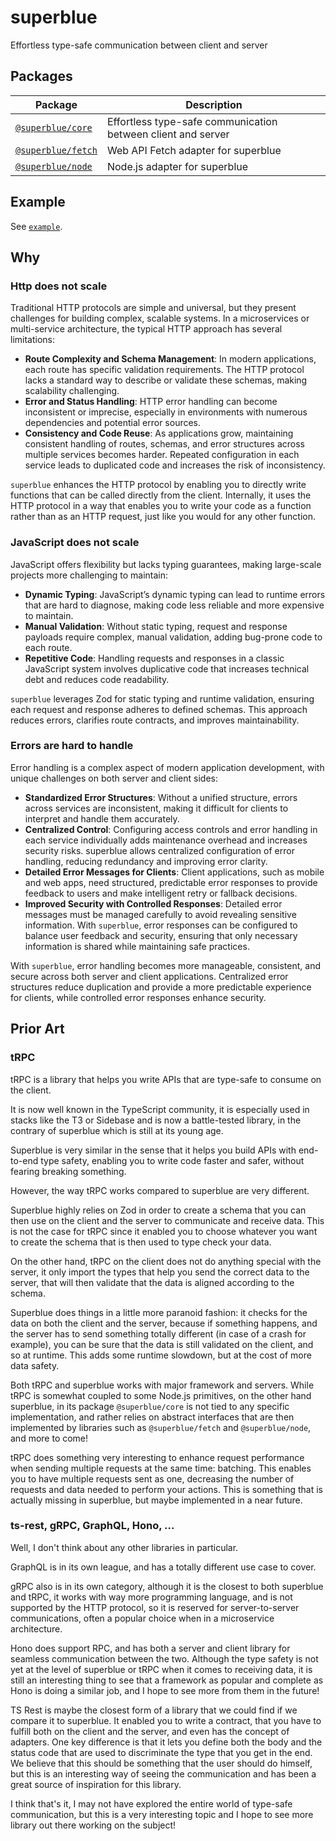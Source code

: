 # superblue

Effortless type-safe communication between client and server

## Packages

Package | Description
---|---
[`@superblue/core`](./packages/core) | Effortless type-safe communication between client and server
[`@superblue/fetch`](./packages/fetch) | Web API Fetch adapter for superblue
[`@superblue/node`](./packages/node) | Node.js adapter for superblue

## Example

See [`example`](./example).

## Why

### Http does not scale

Traditional HTTP protocols are simple and universal, but they present challenges for building complex, scalable systems. In a microservices or multi-service architecture, the typical HTTP approach has several limitations:

- **Route Complexity and Schema Management**: In modern applications, each route has specific validation requirements. The HTTP protocol lacks a standard way to describe or validate these schemas, making scalability challenging.
- **Error and Status Handling**: HTTP error handling can become inconsistent or imprecise, especially in environments with numerous dependencies and potential error sources.
- **Consistency and Code Reuse**: As applications grow, maintaining consistent handling of routes, schemas, and error structures across multiple services becomes harder. Repeated configuration in each service leads to duplicated code and increases the risk of inconsistency.

`superblue` enhances the HTTP protocol by enabling you to directly write functions that can be called directly from the client. Internally, it uses the HTTP protocol in a way that enables you to write your code as a function rather than as an HTTP request, just like you would for any other function.

### JavaScript does not scale

JavaScript offers flexibility but lacks typing guarantees, making large-scale projects more challenging to maintain:

- **Dynamic Typing**: JavaScript’s dynamic typing can lead to runtime errors that are hard to diagnose, making code less reliable and more expensive to maintain.
- **Manual Validation**: Without static typing, request and response payloads require complex, manual validation, adding bug-prone code to each route.
- **Repetitive Code**: Handling requests and responses in a classic JavaScript system involves duplicative code that increases technical debt and reduces code readability.

`superblue` leverages Zod for static typing and runtime validation, ensuring each request and response adheres to defined schemas. This approach reduces errors, clarifies route contracts, and improves maintainability.

### Errors are hard to handle

Error handling is a complex aspect of modern application development, with unique challenges on both server and client sides:

- **Standardized Error Structures**: Without a unified structure, errors across services are inconsistent, making it difficult for clients to interpret and handle them accurately.
- **Centralized Control**: Configuring access controls and error handling in each service individually adds maintenance overhead and increases security risks. superblue allows centralized configuration of error handling, reducing redundancy and improving error clarity.
- **Detailed Error Messages for Clients**: Client applications, such as mobile and web apps, need structured, predictable error responses to provide feedback to users and make intelligent retry or fallback decisions.
- **Improved Security with Controlled Responses**: Detailed error messages must be managed carefully to avoid revealing sensitive information. With `superblue`, error responses can be configured to balance user feedback and security, ensuring that only necessary information is shared while maintaining safe practices.

With `superblue`, error handling becomes more manageable, consistent, and secure across both server and client applications. Centralized error structures reduce duplication and provide a more predictable experience for clients, while controlled error responses enhance security.

## Prior Art

### tRPC

tRPC is a library that helps you write APIs that are type-safe to consume on the client.

It is now well known in the TypeScript community, it is especially used in stacks like the T3 or Sidebase and is now a battle-tested library, in the contrary of superblue which is still at its young age.

Superblue is very similar in the sense that it helps you build APIs with end-to-end type safety, enabling you to write code faster and safer, without fearing breaking something.

However, the way tRPC works compared to superblue are very different.

Superblue highly relies on Zod in order to create a schema that you can then use on the client and the server to communicate and receive data. This is not the case for tRPC since it enabled you to choose whatever you want to create the schema that is then used to type check your data.

On the other hand, tRPC on the client does not do anything special with the server, it only import the types that help you send the correct data to the server, that will then validate that the data is aligned according to the schema.

Superblue does things in a little more paranoid fashion: it checks for the data on both the client and the server, because if something happens, and the server has to send something totally different (in case of a crash for example), you can be sure that the data is still validated on the client, and so at runtime. This adds some runtime slowdown, but at the cost of more data safety.

Both tRPC and superblue works with major framework and servers. While tRPC is somewhat coupled to some Node.js primitives, on the other hand superblue, in its package `@superblue/core` is not tied to any specific implementation, and rather relies on abstract interfaces that are then implemented by libraries such as `@superblue/fetch` and `@superblue/node`, and more to come!

tRPC does something very interesting to enhance request performance when sending multiple requests at the same time: batching. This enables you to have multiple requests sent as one, decreasing the number of requests and data needed to perform your actions. This is something that is actually missing in superblue, but maybe implemented in a near future.

### ts-rest, gRPC, GraphQL, Hono, ...

Well, I don't think about any other libraries in particular.

GraphQL is in its own league, and has a totally different use case to cover.

gRPC also is in its own category, although it is the closest to both superblue and tRPC, it works with way more programming language, and is not supported by the HTTP protocol, so it is reserved for server-to-server communications, often a popular choice when in a microservice architecture.

Hono does support RPC, and has both a server and client library for seamless communication between the two. Although the type safety is not yet at the level of superblue or tRPC when it comes to receiving data, it is still an interesting thing to see that a framework as popular and complete as Hono is doing a similar job, and I hope to see more from them in the future!

TS Rest is maybe the closest form of a library that we could find if we compare it to superblue. It enabled you to write a contract, that you have to fulfill both on the client and the server, and even has the concept of adapters. One key difference is that it lets you define both the body and the status code that are used to discriminate the type that you get in the end. We believe that this should be something that the user should do himself, but this is an interesting way of seeing the communication and has been a great source of inspiration for this library.

I think that's it, I may not have explored the entire world of type-safe communication, but this is a very interesting topic and I hope to see more library out there working on the subject!